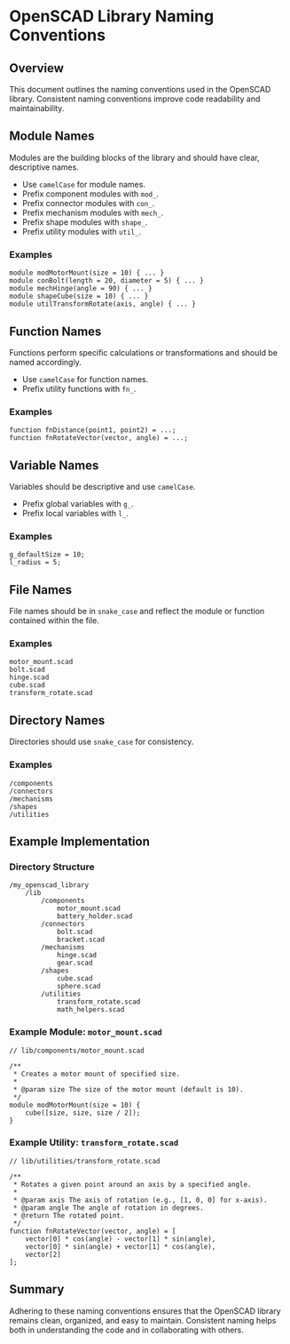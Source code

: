 
# OpenSCAD Library Naming Conventions

## Overview
This document outlines the naming conventions used in the OpenSCAD library. Consistent naming conventions improve code readability and maintainability.

## Module Names
Modules are the building blocks of the library and should have clear, descriptive names.

- Use `camelCase` for module names.
- Prefix component modules with `mod_`.
- Prefix connector modules with `con_`.
- Prefix mechanism modules with `mech_`.
- Prefix shape modules with `shape_`.
- Prefix utility modules with `util_`.

### Examples
```scad
module modMotorMount(size = 10) { ... }
module conBolt(length = 20, diameter = 5) { ... }
module mechHinge(angle = 90) { ... }
module shapeCube(size = 10) { ... }
module utilTransformRotate(axis, angle) { ... }
```

## Function Names
Functions perform specific calculations or transformations and should be named accordingly.

- Use `camelCase` for function names.
- Prefix utility functions with `fn_`.

### Examples
```scad
function fnDistance(point1, point2) = ...;
function fnRotateVector(vector, angle) = ...;
```

## Variable Names
Variables should be descriptive and use `camelCase`.

- Prefix global variables with `g_`.
- Prefix local variables with `l_`.

### Examples
```scad
g_defaultSize = 10;
l_radius = 5;
```

## File Names
File names should be in `snake_case` and reflect the module or function contained within the file.

### Examples
```
motor_mount.scad
bolt.scad
hinge.scad
cube.scad
transform_rotate.scad
```

## Directory Names
Directories should use `snake_case` for consistency.

### Examples
```
/components
/connectors
/mechanisms
/shapes
/utilities
```

## Example Implementation

### Directory Structure
```
/my_openscad_library
    /lib
        /components
            motor_mount.scad
            battery_holder.scad
        /connectors
            bolt.scad
            bracket.scad
        /mechanisms
            hinge.scad
            gear.scad
        /shapes
            cube.scad
            sphere.scad
        /utilities
            transform_rotate.scad
            math_helpers.scad
```

### Example Module: `motor_mount.scad`
```scad
// lib/components/motor_mount.scad

/**
 * Creates a motor mount of specified size.
 * 
 * @param size The size of the motor mount (default is 10).
 */
module modMotorMount(size = 10) {
    cube([size, size, size / 2]);
}
```

### Example Utility: `transform_rotate.scad`
```scad
// lib/utilities/transform_rotate.scad

/**
 * Rotates a given point around an axis by a specified angle.
 * 
 * @param axis The axis of rotation (e.g., [1, 0, 0] for x-axis).
 * @param angle The angle of rotation in degrees.
 * @return The rotated point.
 */
function fnRotateVector(vector, angle) = [
    vector[0] * cos(angle) - vector[1] * sin(angle),
    vector[0] * sin(angle) + vector[1] * cos(angle),
    vector[2]
];
```

## Summary
Adhering to these naming conventions ensures that the OpenSCAD library remains clean, organized, and easy to maintain. Consistent naming helps both in understanding the code and in collaborating with others.
